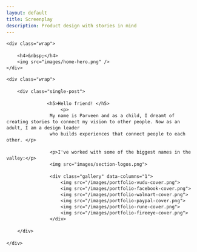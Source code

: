 ```yaml
---
layout: default
title: Screenplay
description: Product design with stories in mind
---
```


<section class="hero hero__home">

	<div class="wrap">

		<h4>&nbsp;</h4>
		<img src="images/home-hero.png" />
	</div>

</section>

<section class="single">

	<div class="wrap">

		<div class="single-post">

                   <h5>Hello friend! </h5>
                        <p> 
                    My name is Parveen and as a child, I dreamt of creating stories to connect my vision to other people. Now as an adult, I am a design leader
                    who builds experiences that connect people to each other. </p>

					<p>I've worked with some of the biggest names in the valley:</p>
					<img src="images/section-logos.png">

					<div class="gallery" data-columns="1">
						<img src="/images/portfolio-vudu-cover.png">
						<img src="/images/portfolio-facebook-cover.png">
						<img src="/images/portfolio-walmart-cover.png">
						<img src="/images/portfolio-paypal-cover.png">
						<img src="/images/portfolio-rune-cover.png">
						<img src="/images/portfolio-fireeye-cover.png">
					</div>

		</div>

	</div>

</section>